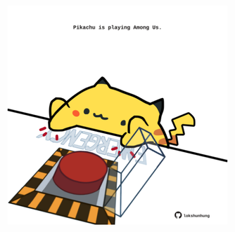 <!-- built at 01/10/2023, 09:00:55 UTC -->
<p align="center">
  <img width="500" height="500" src="./ReadmeImage.svg">
</p>
